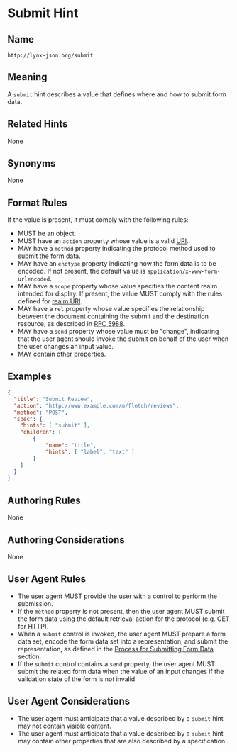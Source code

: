 # Submit Hint

## Name

`http://lynx-json.org/submit`

## Meaning

A `submit` hint describes a value that defines where and how to submit form data.

## Related Hints

None

## Synonyms

None

## Format Rules

If the value is present, it must comply with the following rules:

- MUST be an object.
- MUST have an `action` property whose value is a valid [URI](/#uri).
- MAY have a `method` property indicating the protocol method used to submit the form data.
- MAY have an `enctype` property indicating how the form data is to be encoded. If not present, the default value is `application/x-www-form-urlencoded`.
- MAY have a `scope` property whose value specifies the content realm intended for display. If present, the value MUST comply with the rules defined for [realm URI](/realm/).
- MAY have a `rel` property whose value specifies the relationship between the document containing the submit and the destination resource, as described in [RFC 5988](/references/#rfc-5988).
- MAY have a `send` property whose value must be "change", indicating that the user agent should invoke the submit on behalf of the user when the user changes an input value.
- MAY contain other properties.

## Examples

```json
{
  "title": "Submit Review",
  "action": "http://www.example.com/m/fletch/reviews",
  "method": "POST",
  "spec": {
    "hints": [ "submit" ],
    "children": [
        {
            "name": "title",
            "hints": [ "label", "text" ]
        }
    ]
  }
}
```

## Authoring Rules

None

## Authoring Considerations

None

## User Agent Rules

- The user agent MUST provide the user with a control to perform the submission.
- If the `method` property is not present, then the user agent MUST submit the form data using the default retrieval action for the protocol (e.g. GET for HTTP).
- When a `submit` control is invoked, the user agent MUST prepare a form data set, encode the form data set into a representation, and submit the representation, as defined in the [Process for Submitting Form Data](/processes/submitting_form_data.md) section.
- If the `submit` control contains a `send` property, the user agent MUST submit the related form data when the value of an input changes if the validation state of the form is not invalid.

## User Agent Considerations

- The user agent must anticipate that a value described by a `submit` hint may not contain visible content.
- The user agent must anticipate that a value described by a `submit` hint may contain other properties that are also described by a specification.
